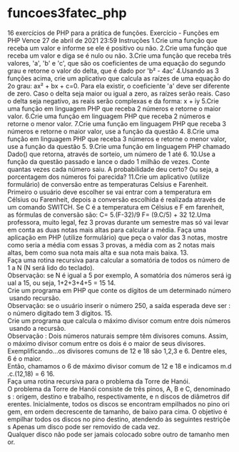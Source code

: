# funcoes3fatec_php
16 exercícios de PHP para a prática de funções.
Exercício - Funções em PHP
Vence 27 de abril de 2021 23:59
Instruções
1.Crie uma função que receba um valor e informe se ele é positivo ou não.
2.Crie uma função que receba um valor e diga se é nulo ou não.
3.Crie uma função que receba três valores, 'a', 'b' e 'c', que são os coeficientes de uma equação do segundo grau e retorne o valor do delta, que é dado por 'b² - 4ac’
4.Usando as 3 funções acima, crie um aplicativo que calcula as raízes de uma equação do 2o grau:
ax² + bx + c=0. Para ela existir, o coeficiente 'a' deve ser diferente de zero.
Caso o delta seja maior ou igual a zero, as raízes serão reais. Caso o delta seja negativo, as reais serão complexas e da forma: x + iy
5.Crie uma função em linguagem PHP que receba 2 números e retorne o maior valor.
6.Crie uma função em linguagem PHP que receba 2 números e retorne o menor valor.
7.Crie uma função em linguagem PHP que receba 3 números e retorne o maior valor, use a função da questão 4.
8.Crie uma função em linguagem PHP que receba 3 números e retorne o menor valor, use a função da questão 5.
9.Crie uma função em linguagem PHP chamado Dado() que retorna, através de sorteio, um número de 1 até 6.
10.Use a função da questão passado e lance o dado 1 milhão de vezes. Conte quantas vezes cada número saiu. A probabilidade deu certo? Ou seja, a porcentagem dos números foi parecida?
11.Crie um aplicativo (utilize formulário) de conversão entre as temperaturas Celsius e Farenheit.
Primeiro o usuário deve escolher se vai entrar com a temperatura em Célsius ou Farenheit, depois a conversão escolhida é realizada através de um comando SWITCH.
Se C é a temperatura em Célsius e F em farenheit, as fórmulas de conversão são:
C= 5.(F-32)/9
F= (9.C/5) + 32
12.Uma professora, muito legal, fez 3 provas durante um semestre mas só vai levar em conta as duas notas mais altas para calcular a média. Faça uma aplicação em PHP (utilize formulário) que peça o valor das 3 notas, mostre como seria a média com essas 3 provas, a média com as 2 notas mais altas, bem como sua nota mais alta e sua nota mais baixa.
13. Faça uma rotina recursiva para calcular a somatória de todos os número de 1 a N (N será lido do teclado).
Observação: se N é igual a 5 por exemplo, A somatória dos números será igual a 15, ou seja,
1+2+3+4+5 = 15
14. Crie um programa em PHP que conte os dígitos de um determinado número usando recursão.
Observação: se o usuário inserir o número 250, a saída esperada deve ser : o número
digitado tem 3 dígitos.
15. Crie um programa que calcula o máximo divisor comum entre dois números usando a recursão.
Observação : Dois números naturais sempre têm divisores comuns. Assim, o máximo divisor
comum entre os dois é o maior de seus divisores.
Exemplificando...os divisores comuns de 12 e 18 são 1,2,3 e 6. Dentre eles, 6 é o maior.
Então, chamamos o 6 de máximo divisor comum de 12 e 18 e indicamos m.d.c.(12,18) = 6
16. Faça uma rotina recursiva para o problema da Torre de Hanói.
O problema da Torre de Hanói consiste de três pinos, A, B e C, denominados : origem, destino e trabalho, respectivamente, e n discos de diâmetros diferentes. Inicialmente, todos os discos se encontram empilhados no pino origem, em ordem decrescente de tamanho, de baixo para cima. O objetivo é empilhar todos os discos no pino destino, atendendo às seguintes restrições
Apenas um disco pode ser removido de cada vez.
Qualquer disco não pode ser jamais colocado sobre outro de tamanho menor.

